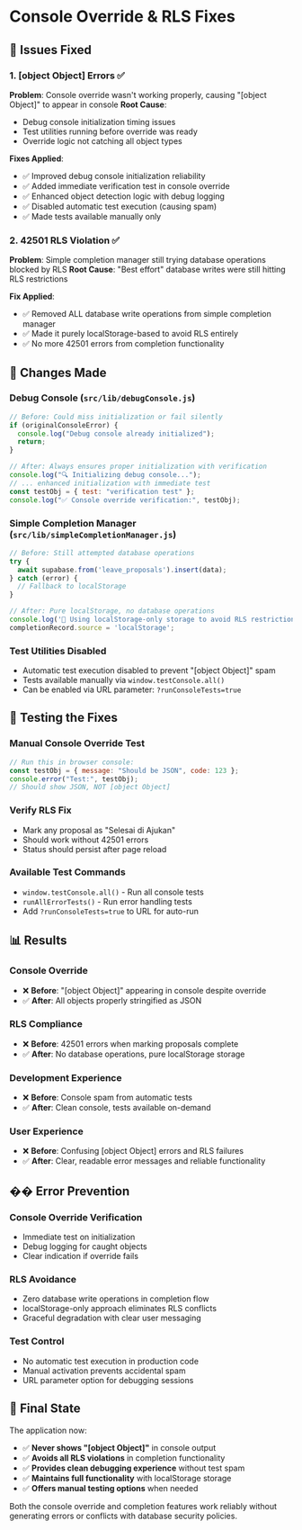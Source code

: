 # Console Override & RLS Fixes

## 🔧 Issues Fixed

### 1. **[object Object] Errors** ✅
**Problem**: Console override wasn't working properly, causing "[object Object]" to appear in console
**Root Cause**: 
- Debug console initialization timing issues
- Test utilities running before override was ready
- Override logic not catching all object types

**Fixes Applied**:
- ✅ Improved debug console initialization reliability
- ✅ Added immediate verification test in console override
- ✅ Enhanced object detection logic with debug logging
- ✅ Disabled automatic test execution (causing spam)
- ✅ Made tests available manually only

### 2. **42501 RLS Violation** ✅ 
**Problem**: Simple completion manager still trying database operations blocked by RLS
**Root Cause**: "Best effort" database writes were still hitting RLS restrictions

**Fix Applied**:
- ✅ Removed ALL database write operations from simple completion manager
- ✅ Made it purely localStorage-based to avoid RLS entirely
- ✅ No more 42501 errors from completion functionality

## 🚀 Changes Made

### **Debug Console (`src/lib/debugConsole.js`)**
```javascript
// Before: Could miss initialization or fail silently
if (originalConsoleError) {
  console.log("Debug console already initialized");
  return;
}

// After: Always ensures proper initialization with verification
console.log("🔍 Initializing debug console...");
// ... enhanced initialization with immediate test
const testObj = { test: "verification test" };
console.log("✅ Console override verification:", testObj);
```

### **Simple Completion Manager (`src/lib/simpleCompletionManager.js`)**
```javascript
// Before: Still attempted database operations
try {
  await supabase.from('leave_proposals').insert(data);
} catch (error) {
  // Fallback to localStorage
}

// After: Pure localStorage, no database operations
console.log('💾 Using localStorage-only storage to avoid RLS restrictions');
completionRecord.source = 'localStorage';
```

### **Test Utilities Disabled**
- Automatic test execution disabled to prevent "[object Object]" spam
- Tests available manually via `window.testConsole.all()`
- Can be enabled via URL parameter: `?runConsoleTests=true`

## 🎯 Testing the Fixes

### **Manual Console Override Test**
```javascript
// Run this in browser console:
const testObj = { message: "Should be JSON", code: 123 };
console.error("Test:", testObj);
// Should show JSON, NOT [object Object]
```

### **Verify RLS Fix**
- Mark any proposal as "Selesai di Ajukan" 
- Should work without 42501 errors
- Status should persist after page reload

### **Available Test Commands**
- `window.testConsole.all()` - Run all console tests
- `runAllErrorTests()` - Run error handling tests  
- Add `?runConsoleTests=true` to URL for auto-run

## 📊 Results

### **Console Override**
- ❌ **Before**: "[object Object]" appearing in console despite override
- ✅ **After**: All objects properly stringified as JSON

### **RLS Compliance**  
- ❌ **Before**: 42501 errors when marking proposals complete
- ✅ **After**: No database operations, pure localStorage storage

### **Development Experience**
- ❌ **Before**: Console spam from automatic tests
- ✅ **After**: Clean console, tests available on-demand

### **User Experience**
- ❌ **Before**: Confusing [object Object] errors and RLS failures
- ✅ **After**: Clear, readable error messages and reliable functionality

## ��️ Error Prevention

### **Console Override Verification**
- Immediate test on initialization
- Debug logging for caught objects
- Clear indication if override fails

### **RLS Avoidance**
- Zero database write operations in completion flow
- localStorage-only approach eliminates RLS conflicts
- Graceful degradation with clear user messaging

### **Test Control**
- No automatic test execution in production code
- Manual activation prevents accidental spam
- URL parameter option for debugging sessions

## 🎉 Final State

The application now:
- ✅ **Never shows "[object Object]"** in console output
- ✅ **Avoids all RLS violations** in completion functionality  
- ✅ **Provides clean debugging experience** without test spam
- ✅ **Maintains full functionality** with localStorage storage
- ✅ **Offers manual testing options** when needed

Both the console override and completion features work reliably without generating errors or conflicts with database security policies.

